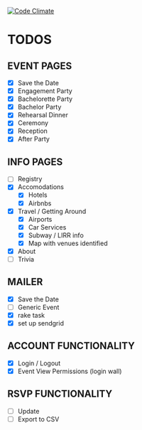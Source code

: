 [![Code Climate](https://codeclimate.com/github/ktravers/beatrix-kiddo/badges/gpa.svg)](https://codeclimate.com/github/ktravers/beatrix-kiddo)

# TODOS

## EVENT PAGES

- [x] Save the Date
- [x] Engagement Party
- [x] Bachelorette Party
- [x] Bachelor Party
- [x] Rehearsal Dinner
- [x] Ceremony
- [x] Reception
- [x] After Party

## INFO PAGES

- [ ] Registry
- [x] Accomodations
  - [x] Hotels
  - [x] Airbnbs

- [x] Travel / Getting Around
  - [x] Airports
  - [x] Car Services
  - [x] Subway / LIRR info
  - [x] Map with venues identified

- [x] About
- [ ] Trivia

## MAILER

- [x] Save the Date
- [ ] Generic Event
- [x] rake task
- [x] set up sendgrid

## ACCOUNT FUNCTIONALITY

- [x] Login / Logout
- [x] Event View Permissions (login wall)

## RSVP FUNCTIONALITY

- [ ] Update
- [ ] Export to CSV
